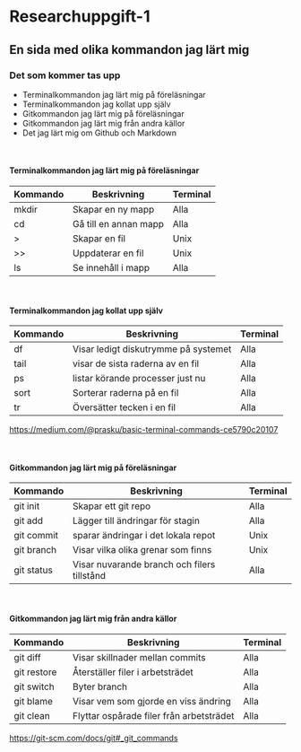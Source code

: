 # Researchuppgift-1
## En sida med olika kommandon jag lärt mig
### Det som kommer tas upp
- Terminalkommandon jag lärt mig på föreläsningar
- Terminalkommandon jag kollat upp själv
- Gitkommandon jag lärt mig på föreläsningar
- Gitkommandon jag lärt mig från andra källor
- Det jag lärt mig om Github och Markdown
 
 <br>
 
 #### Terminalkommandon jag lärt mig på föreläsningar
| Kommando | Beskrivning | Terminal |
| --- | --- | --- |
| mkdir | Skapar en ny mapp | Alla |
| cd | Gå till en annan mapp | Alla |
| > | Skapar en fil | Unix |
| >> | Uppdaterar en fil  | Unix |
| ls | Se innehåll i mapp | Alla |

<br>

#### Terminalkommandon jag kollat upp själv
| Kommando | Beskrivning | Terminal |
| --- | --- | --- |
| df | Visar ledigt diskutrymme på systemet | Alla |
| tail | visar de sista raderna av en fil | Alla |
| ps | listar körande processer just nu | Alla |
| sort | Sorterar raderna på en fil  | Alla |
| tr | Översätter tecken i en fil | Alla |

https://medium.com/@prasku/basic-terminal-commands-ce5790c20107

<br>

#### Gitkommandon jag lärt mig på föreläsningar
| Kommando | Beskrivning | Terminal |
| --- | --- | --- |
| git init | Skapar ett git repo | Alla |
| git add | Lägger till ändringar för stagin | Alla |
| git commit | sparar ändringar i det lokala repot | Unix |
| git branch | Visar vilka olika grenar som finns  | Unix |
| git status | Visar nuvarande branch och filers tillstånd  | Alla |

<br>

#### Gitkommandon jag lärt mig från andra källor
| Kommando | Beskrivning | Terminal |
| --- | --- | --- |
| git diff | Visar skillnader mellan commits | Alla |
| git restore | Återställer filer i arbetsträdet | Alla |
| git switch | Byter branch | Alla |
| git blame | Visar vem som gjorde en viss ändring | Alla |
| git clean | Flyttar ospårade filer från arbetsträdet | Alla |

https://git-scm.com/docs/git#_git_commands

[^1]: https://www.markdownguide.org/cheat-sheet/